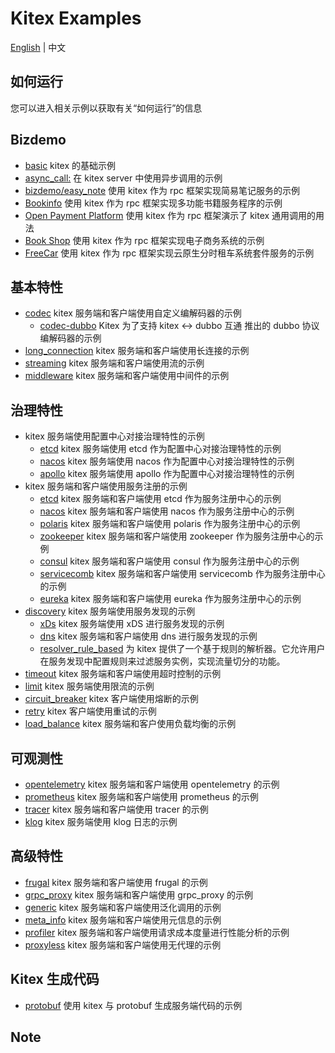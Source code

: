 # Kitex Examples

[English](README.md) | 中文

## 如何运行

您可以进入相关示例以获取有关“如何运行”的信息

## Bizdemo
- [basic](basic) kitex 的基础示例
- [async_call:](async_call) 在 kitex server 中使用异步调用的示例
- [bizdemo/easy_note](bizdemo/easy_note) 使用 kitex 作为 rpc 框架实现简易笔记服务的示例
- [Bookinfo](https://github.com/cloudwego/biz-demo/tree/main/bookinfo) 使用 kitex 作为 rpc 框架实现多功能书籍服务程序的示例
- [Open Payment Platform](https://github.com/cloudwego/biz-demo/tree/main/open-payment-platform) 使用 kitex 作为 rpc 框架演示了 kitex 通用调用的用法
- [Book Shop](https://github.com/cloudwego/biz-demo/tree/main/book-shop) 使用 kitex 作为 rpc 框架实现电子商务系统的示例
- [FreeCar](https://github.com/CyanAsterisk/FreeCar) 使用 kitex 作为 rpc 框架实现云原生分时租车系统套件服务的示例

## 基本特性
- [codec](codec) kitex 服务端和客户端使用自定义编解码器的示例
  - [codec-dubbo](https://github.com/kitex-contrib/codec-dubbo) Kitex 为了支持 kitex <-> dubbo 互通 推出的 dubbo 协议编解码器的示例
- [long_connection](longconnection) kitex 服务端和客户端使用长连接的示例
- [streaming](streaming) kitex 服务端和客户端使用流的示例
- [middleware](middleware) kitex 服务端和客户端使用中间件的示例

## 治理特性
- kitex 服务端使用配置中心对接治理特性的示例
  - [etcd](https://github.com/kitex-contrib/config-etcd) kitex 服务端使用 etcd 作为配置中心对接治理特性的示例
  - [nacos](https://github.com/kitex-contrib/config-nacos) kitex 服务端使用 nacos 作为配置中心对接治理特性的示例
  - [apollo](https://github.com/kitex-contrib/config-apollo) kitex 服务端使用 apollo 作为配置中心对接治理特性的示例
- kitex 服务端和客户端使用服务注册的示例
  - [etcd](https://github.com/kitex-contrib/registry-etcd) kitex 服务端和客户端使用 etcd 作为服务注册中心的示例
  - [nacos](https://github.com/kitex-contrib/registry-nacos) kitex 服务端和客户端使用 nacos 作为服务注册中心的示例
  - [polaris](https://github.com/kitex-contrib/registry-polaris) kitex 服务端和客户端使用 polaris 作为服务注册中心的示例
  - [zookeeper](https://github.com/kitex-contrib/registry-zookeeper) kitex 服务端和客户端使用 zookeeper 作为服务注册中心的示例
  - [consul](https://github.com/kitex-contrib/registry-consul) kitex 服务端和客户端使用 consul 作为服务注册中心的示例
  - [servicecomb](https://github.com/kitex-contrib/registry-servicecomb) kitex 服务端和客户端使用 servicecomb 作为服务注册中心的示例
  - [eureka](https://github.com/kitex-contrib/registry-eureka) kitex 服务端和客户端使用 eureka 作为服务注册中心的示例
- [discovery](discovery) kitex 服务端使用服务发现的示例
  - [xDs](https://github.com/kitex-contrib/xds) kitex 服务端使用 xDS 进行服务发现的示例
  - [dns](https://github.com/kitex-contrib/resolver-dns) kitex 服务端和客户端使用 dns 进行服务发现的示例
  - [resolver_rule_based](https://github.com/kitex-contrib/resolver-rule-based/tree/main) 为 kitex 提供了一个基于规则的解析器。它允许用户在服务发现中配置规则来过滤服务实例，实现流量切分的功能。
- [timeout](governance/timeout) kitex 服务端和客户端使用超时控制的示例
- [limit](governance/limit) kitex 服务端使用限流的示例
- [circuit_breaker](governance/circuitbreak) kitex 客户端使用熔断的示例
- [retry](governance/retry) kitex 客户端使用重试的示例
- [load_balance](loadbalancer) kitex 服务端和客户使用负载均衡的示例

## 可观测性
- [opentelemetry](opentelemetry) kitex 服务端和客户端使用 opentelemetry 的示例
- [prometheus](prometheus) kitex 服务端和客户端使用 prometheus 的示例
- [tracer](tracer) kitex 服务端和客户端使用 tracer 的示例
- [klog](klog) kitex 服务端使用 klog 日志的示例

## 高级特性
- [frugal](frugal) kitex 服务端和客户端使用 frugal 的示例
- [grpc_proxy](grpcproxy) kitex 服务端和客户端使用 grpc_proxy 的示例
- [generic](generic) kitex 服务端和客户端使用泛化调用的示例
- [meta_info](metainfo) kitex 服务端和客户端使用元信息的示例
- [profiler](profiler) kitex 服务端和客户端使用请求成本度量进行性能分析的示例
- [proxyless](proxyless) kitex 服务端和客户端使用无代理的示例

## Kitex 生成代码
- [protobuf](kitex/protobuf) 使用 kitex 与 protobuf 生成服务端代码的示例

## Note